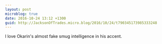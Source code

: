 ```yaml
---
layout: post
microblog: true
date: 2016-10-24 13:12 +1300
guid: http://JacksonOfTrades.micro.blog/2016/10/24/t790345173985333248.html
---
```

I love Okarin's almost fake smug intelligence in his accent.
